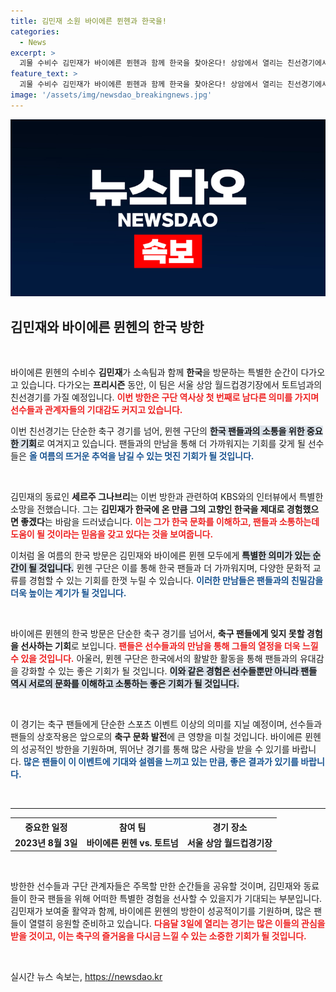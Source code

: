 ```yaml
---
title: 김민재 소원 바이에른 뮌헨과 한국을!
categories:
  - News
excerpt: >
  괴물 수비수 김민재가 바이에른 뮌헨과 함께 한국을 찾아온다! 상암에서 열리는 친선경기에서 팀 동료 그나브리의 특별한 소원까지 공개! 축구 팬이라면 놓칠 수 없는 순간, 클릭해 확인하세요!
feature_text: >
  괴물 수비수 김민재가 바이에른 뮌헨과 함께 한국을 찾아온다! 상암에서 열리는 친선경기에서 팀 동료 그나브리의 특별한 소원까지 공개! 축구 팬이라면 놓칠 수 없는 순간, 클릭해 확인하세요!
image: '/assets/img/newsdao_breakingnews.jpg'
---
```


<p><img src="/assets/img/newsdao_breakingnews.jpg" alt="implanttips 속보" /></p>

<h2 data-ke-size="size26">김민재와 바이에른 뮌헨의 한국 방한</h2>

<p data-ke-size="size16">&nbsp;</p>

<p>바이에른 뮌헨의 수비수 <b>김민재</b>가 소속팀과 함께 <b>한국</b>을 방문하는 특별한 순간이 다가오고 있습니다. 다가오는 <b>프리시즌</b> 동안, 이 팀은 서울 상암 월드컵경기장에서 토트넘과의 친선경기를 가질 예정입니다. <b><span style="color: #ee2323;">이번 방한은 구단 역사상 첫 번째로 남다른 의미를 가지며 선수들과 관계자들의 기대감도 커지고 있습니다.</span></b> </p>

<p>이번 친선경기는 단순한 축구 경기를 넘어, 뮌헨 구단의 <b><span style="background-color: #21538527;">한국 팬들과의 소통을 위한 중요한 기회</span></b>로 여겨지고 있습니다. 팬들과의 만남을 통해 더 가까워지는 기회를 갖게 될 선수들은 <b><span style="color: #1a5490;">올 여름의 뜨거운 추억을 남길 수 있는 멋진 기회가 될 것입니다.</span></b> </p>

<p data-ke-size="size16">&nbsp;</p>

<p>김민재의 동료인 <b>세르주 그나브리</b>는 이번 방한과 관련하여 KBS와의 인터뷰에서 특별한 소망을 전했습니다. 그는 <b>김민재가 한국에 온 만큼 그의 고향인 한국을 제대로 경험했으면 좋겠다</b>는 바람을 드러냈습니다. <b><span style="color: #ee2323;">이는 그가 한국 문화를 이해하고, 팬들과 소통하는데 도움이 될 것이라는 믿음을 갖고 있다는 것을 보여줍니다.</span></b></p>

<p>이처럼 올 여름의 한국 방문은 김민재와 바이에른 뮌헨 모두에게 <b><span style="background-color: #21538527;">특별한 의미가 있는 순간이 될 것입니다.</span></b> 뮌헨 구단은 이를 통해 한국 팬들과 더 가까워지며, 다양한 문화적 교류를 경험할 수 있는 기회를 한껏 누릴 수 있습니다. <b><span style="color: #1a5490;">이러한 만남들은 팬들과의 친밀감을 더욱 높이는 계기가 될 것입니다.</span></b></p>

<p data-ke-size="size16">&nbsp;</p>

<p>바이에른 뮌헨의 한국 방문은 단순한 축구 경기를 넘어서, <b>축구 팬들에게 잊지 못할 경험을 선사하는 기회</b>로 보입니다. <b><span style="color: #ee2323;">팬들은 선수들과의 만남을 통해 그들의 열정을 더욱 느낄 수 있을 것입니다.</span></b> 아울러, 뮌헨 구단은 한국에서의 활발한 활동을 통해 팬들과의 유대감을 강화할 수 있는 좋은 기회가 될 것입니다. <b><span style="background-color: #21538527;">이와 같은 경험은 선수들뿐만 아니라 팬들 역시 서로의 문화를 이해하고 소통하는 좋은 기회가 될 것입니다.</span></b></p>

<p data-ke-size="size16">&nbsp;</p>

<p>이 경기는 축구 팬들에게 단순한 스포츠 이벤트 이상의 의미를 지닐 예정이며, 선수들과 팬들의 상호작용은 앞으로의 <b>축구 문화 발전</b>에 큰 영향을 미칠 것입니다. 바이에른 뮌헨의 성공적인 방한을 기원하며, 뛰어난 경기를 통해 많은 사랑을 받을 수 있기를 바랍니다. <b><span style="color: #1a5490;">많은 팬들이 이 이벤트에 기대와 설렘을 느끼고 있는 만큼, 좋은 결과가 있기를 바랍니다.</span></b></p>

<p data-ke-size="size16">&nbsp;</p>

<hr>

<table style="width:100%">
  <tr>
    <th style="text-align: center; height: 17px;"><b>중요한 일정</b></th>
    <th style="text-align: center; height: 17px;"><b>참여 팀</b></th>
    <th style="text-align: center; height: 17px;"><b>경기 장소</b></th>
  </tr>
  <tr>
    <td style="text-align: center; height: 17px;"><b>2023년 8월 3일</b></td>
    <td style="text-align: center; height: 17px;"><b>바이에른 뮌헨 vs. 토트넘</b></td>
    <td style="text-align: center; height: 17px;"><b>서울 상암 월드컵경기장</b></td>
  </tr>
</table>

<p data-ke-size="size16">&nbsp;</p>

<p>방한한 선수들과 구단 관계자들은 주목할 만한 순간들을 공유할 것이며, 김민재와 동료들이 한국 팬들을 위해 어떠한 특별한 경험을 선사할 수 있을지가 기대되는 부분입니다. 김민재가 보여줄 활약과 함께, 바이에른 뮌헨의 방한이 성공적이기를 기원하며, 많은 팬들이 열렬히 응원할 준비하고 있습니다. <b><span style="color: #ee2323;">다음달 3일에 열리는 경기는 많은 이들의 관심을 받을 것이고, 이는 축구의 즐거움을 다시금 느낄 수 있는 소중한 기회가 될 것입니다.</span></b></p>

<p data-ke-size="size16">&nbsp;</p>
실시간 뉴스 속보는, <a href="https://newsdao.kr" rel="dofollow">https://newsdao.kr</a>


